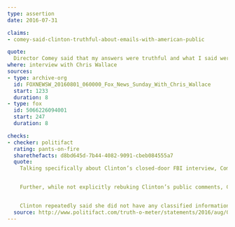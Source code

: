 ```yaml
---
type: assertion
date: 2016-07-31

claims:
- comey-said-clinton-truthful-about-emails-with-american-public

quote:
  Director Comey said that my answers were truthful and what I said were consistent with what I told the American people...
where: interview with Chris Wallace
sources:
- type: archive-org
  id: FOXNEWSW_20160801_060000_Fox_News_Sunday_With_Chris_Wallace
  start: 1233
  duration: 8
- type: fox
  id: 5066226094001
  start: 247
  duration: 8

checks:
- checker: politifact
  rating: pants-on-fire
  sharethefacts: d8bd645d-7b44-4082-9091-cbeb084555a7
  quote:
    Talking specifically about Clinton’s closed-door FBI interview, Comey said there is "no basis to conclude she lied to the FBI" about her email practices. But Comey has specifically declined to comment on whether Clinton’s public remarks have been accurate.


    Further, while not explicitly rebuking Clinton’s public comments, Comey highlighted a major problem with them.


    Clinton repeatedly said she did not have any classified information whatsoever in her email, marked or unmarked. After the FBI investigation, including the interview with Clinton, Comey said she unequivocally did.
  source: http://www.politifact.com/truth-o-meter/statements/2016/aug/01/hillary-clinton/hillary-clintons-wrong-claim-fbi-director-comey-ca/
---
```


